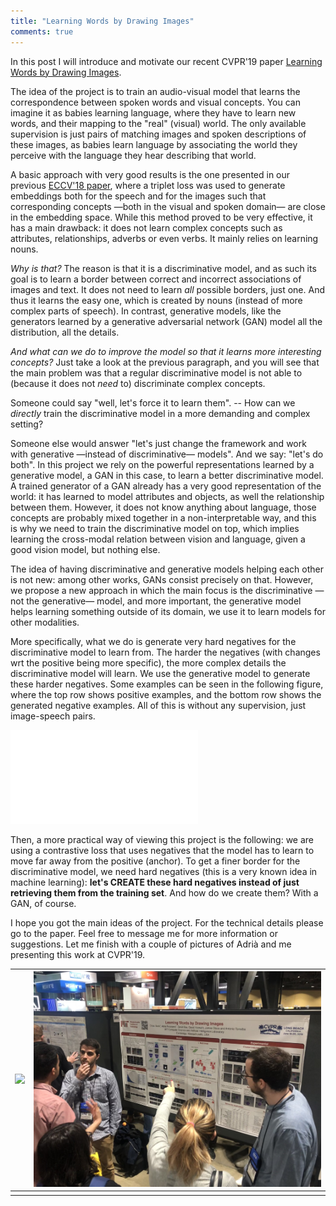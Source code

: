 ```yaml
---
title: "Learning Words by Drawing Images"
comments: true
---
```


In this post I will introduce and motivate our recent CVPR'19 paper 
[Learning Words by Drawing Images](/publications/#drawing-learning-ref).

The idea of the project is to train an audio-visual model that learns the correspondence between spoken words and visual
concepts. You can imagine it as babies learning language, where they have to learn new words, and their mapping to the 
"real" (visual) world. The only available supervision is just pairs of matching images and spoken descriptions of these
 images, as babies learn language by associating the world they perceive with the language they hear describing that
 world.
 
 A basic approach with very good results is the one presented in our previous 
 [ECCV'18 paper](/publications/#eccv_harwath), where a triplet loss was used to generate embeddings both for the speech 
and for the images such that corresponding concepts &mdash;both in the visual and spoken domain&mdash; are close in the 
embedding space. While this method proved to be very effective, it has a main drawback: it does not learn complex 
concepts such as attributes, relationships, adverbs or even verbs. It mainly relies on learning nouns. 

*Why is that?* The reason is that it is a discriminative model, and as such its goal is to learn a border between correct 
and incorrect associations of images and text. It does not need to learn *all* possible borders, just one. And thus it 
learns the easy one, which is created by nouns (instead of more complex parts of speech). In contrast, generative models, like the generators learned by a generative 
 adversarial network (GAN) model all the distribution, all the details.

*And what can we do to improve the model so that it learns more interesting concepts?* Just take a look at the previous
paragraph, and you will see that the main problem was that a regular discriminative model is not able to (because it does 
not *need* to) discriminate complex concepts.
 
Someone could say "well, let's force it to learn them". -- How can we *directly* train the discriminative model in a 
more demanding and complex setting?

Someone else would
answer "let's just change the framework and work with generative &mdash;instead of discriminative&mdash; models". And 
we say: "let's do both". In this project we rely on the powerful representations learned by a generative model, a GAN in
this case, to learn a better discriminative model. A trained generator of a GAN already has a very good representation 
of the world: it has learned to model attributes and objects, as well the relationship between them. However, it does 
not know anything about language, those concepts are probably mixed together in a non-interpretable way, and this is why 
we need to train the discriminative model on top, which implies learning the cross-modal relation between vision and 
language, given a good vision model, but nothing else.

The idea of having discriminative and generative models helping each other is not new: among other works, GANs consist 
precisely on that. However, we propose a new approach in which the main focus is the discriminative 
&mdash;not the generative&mdash; model, and more important, the generative model helps learning something outside of its
domain, we use it to learn models for other modalities.

More specifically, what we do is generate very hard negatives for the discriminative model to learn from. The harder the
negatives (with changes wrt the positive being more specific), the more complex details the discriminative model will learn. 
We use the generative model to generate these harder negatives. Some examples can be seen in the following figure, where
the top row shows positive examples, and the bottom row shows the generated negative examples. All of this is without any 
supervision, just image-speech pairs.

![](/assets/images/examples_edits.pdf) 

Then, a more practical way of viewing this project is the following: we are using a contrastive loss that uses negatives 
that the model has to learn to move far away from the positive (anchor). To get a finer border for the discriminative 
model, we need hard negatives (this is a very known idea in machine learning): **let's CREATE these hard negatives instead of just 
retrieving them from the training set**. And how do we create them? With a GAN, of course. 

I hope you got the main ideas of the project. For the technical details please go to the paper. Feel free to message me 
for more information or suggestions. Let me finish with a couple of pictures of Adrià and me presenting this work at 
CVPR'19.

| ![](/assets/images/IMG_8310.png)  	| ![](/assets/images/IMG_8311.JPG) 	| 
|----------	|:-------------:	|
|    |     |


